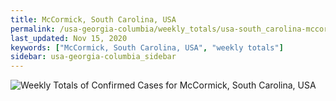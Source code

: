 ```yaml
---
title: McCormick, South Carolina, USA
permalink: /usa-georgia-columbia/weekly_totals/usa-south_carolina-mccormick-weekly_totals.html
last_updated: Nov 15, 2020
keywords: ["McCormick, South Carolina, USA", "weekly totals"]
sidebar: usa-georgia-columbia_sidebar
---
```


![Weekly Totals of Confirmed Cases for McCormick, South Carolina, USA](/covid_tracker/images/graphs/usa-south_carolina-mccormick-weekly_totals_graph.png)
